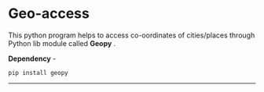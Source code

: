 # Geo-access

This python program helps to access co-oordinates of cities/places through Python lib module called **Geopy** .

**Dependency** -
<br>

`pip install geopy`

------------------------
